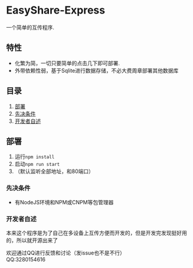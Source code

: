 # EasyShare-Express

一个简单的互传程序.


## 特性

- 化繁为简，一切只要简单的点击几下即可部署.
- 外带依赖性弱，基于Sqlite进行数据存储，不必大费周章部署其他数据库

## 目录
1. [部署](#部署)
2. [先决条件](#先决条件)
3. [开发者自述](#开发者自述)

## 部署
1. 运行`npm install`
2. 启动`npm run start`
3. （默认监听全部地址，和80端口）

### 先决条件
- 有NodeJS环境和NPM或CNPM等包管理器

### 开发者自述
本来这个程序是为了自己在多设备上互传方便而开发的，但是开发完发现挺好用的，所以就开源出来了

欢迎通过QQ进行反馈和讨论（发issue也不是不行）<br/>QQ:3280154616
